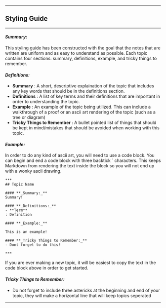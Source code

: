 ***
## Styling Guide
***

#### **_Summary:_**
This styling guide has been constructed with the goal that the notes that are written are uniform and as easy to understand as possible. Each topic contains four sections: summary, definitions, example, and tricky things to remember.

#### **_Definitions:_**
- **Summary**
: A short, descriptive explaination of the topic that includes any key words that should be in the definitions section.
- **Definitions**
: A list of key terms and their definitions that are important in order to understanding the topic.
- **Example** 
: An example of the topic being utilized. This can include a walkthrough of a proof or an ascii art rendering of the topic (such as a tree or diagram)
- **Tricky Things to Remember**
: A bullet pointed list of things that should be kept in mind/mistakes that should be avoided when working with this topic.

#### **_Example:_**

In order to do any kind of ascii art, you will need to use a code block. You can begin and end a code block with three backtick ` characters. This keeps Markdown from rendering the text inside the block so you will not end up with a wonky ascii drawing.
```
***
## Topic Name

#### **_Summary:_**
Summary!

#### **_Definitions:_**
- **Term**
: Definition

#### **_Example:_**

This is an example!

#### **_Tricky Things to Remember:_**
- Dont forget to do this!

***
```
If you are ever making a new topic, it will be easiest to copy the text in the code block above in order to get started.

#### **_Tricky Things to Remember:_**
- Do not forget to include three astericks at the beginning and end of your topic, they will make a horizontal line that will keep topics seperated

***